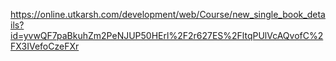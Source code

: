https://online.utkarsh.com/development/web/Course/new_single_book_details?id=yvwQF7paBkuhZm2PeNJUP50HErl%2F2r627ES%2FltqPUlVcAQvofC%2FX3IVefoCzeFXr
